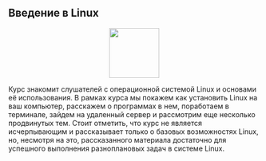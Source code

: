 ## Введение в Linux

<div id="header" align="center">
  <img src="https://cdn.stepik.net/media/cache/images/courses/73/cover/fc09ec6042f8df6cbacb1b6e3d2479ea.png" width="100"/>
</div>

Курс знакомит слушателей с операционной системой Linux и основами её использования. В рамках курса мы покажем как установить Linux на ваш компьютер, расскажем о программах в нем, поработаем в терминале, зайдем на удаленный сервер и рассмотрим еще несколько продвинутых тем. Стоит отметить, что курс не является исчерпывающим и рассказывает только о базовых возможностях Linux, но, несмотря на это, рассказанного материала достаточно для успешного выполнения разноплановых задач в системе Linux.
